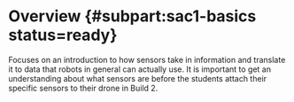 # Overview {#subpart:sac1-basics status=ready}

Focuses on an introduction to how sensors take in information and translate it to data that robots in general can actually use. It is important to get an understanding about what sensors are before the students attach their specific sensors to their drone in Build 2.
